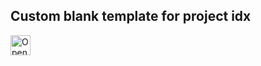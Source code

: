 ## Custom blank template for project idx

<a href="https://idx.google.com/new?template=https://github.com/pradeepvrm/idx-templates/tree/main/blank-temp">
  <img height="32" alt="Open in IDX" src="https://cdn.idx.dev/btn/open_dark_32.svg">
</a>